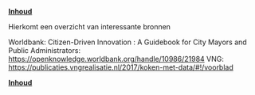 **[Inhoud](ToC.md)**

Hierkomt een overzicht van interessante bronnen

Worldbank: Citizen-Driven Innovation : A Guidebook for City Mayors and Public Administrators: https://openknowledge.worldbank.org/handle/10986/21984
VNG: https://publicaties.vngrealisatie.nl/2017/koken-met-data/#!/voorblad

**[Inhoud](ToC.md)**
